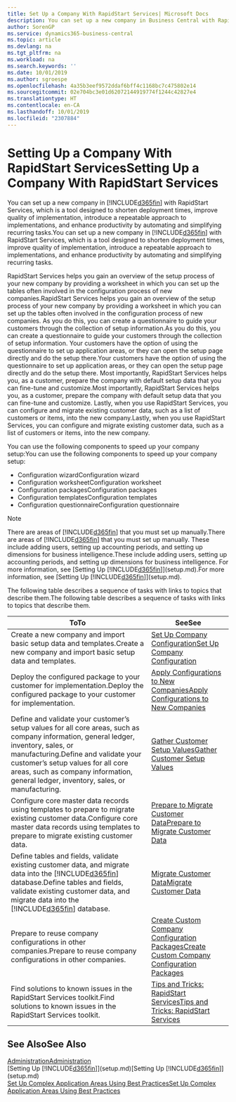 ```yaml
---
title: Set Up a Company With RapidStart Services| Microsoft Docs
description: You can set up a new company in Business Central with RapidStart services, which is a tool designed to shorten deployment times, improve quality of implementation, introduce a repeatable approach to implementations, and enhance productivity by automating and simplifying recurring tasks.
author: SorenGP
ms.service: dynamics365-business-central
ms.topic: article
ms.devlang: na
ms.tgt_pltfrm: na
ms.workload: na
ms.search.keywords: ''
ms.date: 10/01/2019
ms.author: sgroespe
ms.openlocfilehash: 4a35b3eef9572ddaf6bff4c1168bc7c475802e14
ms.sourcegitcommit: 02e704bc3e01d62072144919774f1244c42827e4
ms.translationtype: HT
ms.contentlocale: en-CA
ms.lasthandoff: 10/01/2019
ms.locfileid: "2307884"
---
```

# <a name="setting-up-a-company-with-rapidstart-services"></a><span data-ttu-id="2dc75-103">Setting Up a Company With RapidStart Services</span><span class="sxs-lookup"><span data-stu-id="2dc75-103">Setting Up a Company With RapidStart Services</span></span>
<span data-ttu-id="2dc75-104">You can set up a new company in [!INCLUDE[d365fin](includes/d365fin_md.md)] with RapidStart Services, which is a tool designed to shorten deployment times, improve quality of implementation, introduce a repeatable approach to implementations, and enhance productivity by automating and simplifying recurring tasks.</span><span class="sxs-lookup"><span data-stu-id="2dc75-104">You can set up a new company in [!INCLUDE[d365fin](includes/d365fin_md.md)] with RapidStart Services, which is a tool designed to shorten deployment times, improve quality of implementation, introduce a repeatable approach to implementations, and enhance productivity by automating and simplifying recurring tasks.</span></span>  

<span data-ttu-id="2dc75-105">RapidStart Services helps you gain an overview of the setup process of your new company by providing a worksheet in which you can set up the tables often involved in the configuration process of new companies.</span><span class="sxs-lookup"><span data-stu-id="2dc75-105">RapidStart Services helps you gain an overview of the setup process of your new company by providing a worksheet in which you can set up the tables often involved in the configuration process of new companies.</span></span> <span data-ttu-id="2dc75-106">As you do this, you can create a questionnaire to guide your customers through the collection of setup information.</span><span class="sxs-lookup"><span data-stu-id="2dc75-106">As you do this, you can create a questionnaire to guide your customers through the collection of setup information.</span></span> <span data-ttu-id="2dc75-107">Your customers have the option of using the questionnaire to set up application areas, or they can open the setup page directly and do the setup there.</span><span class="sxs-lookup"><span data-stu-id="2dc75-107">Your customers have the option of using the questionnaire to set up application areas, or they can open the setup page directly and do the setup there.</span></span> <span data-ttu-id="2dc75-108">Most importantly, RapidStart Services helps you, as a customer, prepare the company with default setup data that you can fine-tune and customize.</span><span class="sxs-lookup"><span data-stu-id="2dc75-108">Most importantly, RapidStart Services helps you, as a customer, prepare the company with default setup data that you can fine-tune and customize.</span></span> <span data-ttu-id="2dc75-109">Lastly, when you use RapidStart Services, you can configure and migrate existing customer data, such as a list of customers or items, into the new company.</span><span class="sxs-lookup"><span data-stu-id="2dc75-109">Lastly, when you use RapidStart Services, you can configure and migrate existing customer data, such as a list of customers or items, into the new company.</span></span>

<span data-ttu-id="2dc75-110">You can use the following components to speed up your company setup:</span><span class="sxs-lookup"><span data-stu-id="2dc75-110">You can use the following components to speed up your company setup:</span></span>  

-   <span data-ttu-id="2dc75-111">Configuration wizard</span><span class="sxs-lookup"><span data-stu-id="2dc75-111">Configuration wizard</span></span>  
-   <span data-ttu-id="2dc75-112">Configuration worksheet</span><span class="sxs-lookup"><span data-stu-id="2dc75-112">Configuration worksheet</span></span>  
-   <span data-ttu-id="2dc75-113">Configuration packages</span><span class="sxs-lookup"><span data-stu-id="2dc75-113">Configuration packages</span></span>  
-   <span data-ttu-id="2dc75-114">Configuration templates</span><span class="sxs-lookup"><span data-stu-id="2dc75-114">Configuration templates</span></span>  
-   <span data-ttu-id="2dc75-115">Configuration questionnaire</span><span class="sxs-lookup"><span data-stu-id="2dc75-115">Configuration questionnaire</span></span>  

> [!Note]  
>  <span data-ttu-id="2dc75-116">There are areas of [!INCLUDE[d365fin](includes/d365fin_md.md)] that you must set up manually.</span><span class="sxs-lookup"><span data-stu-id="2dc75-116">There are areas of [!INCLUDE[d365fin](includes/d365fin_md.md)] that you must set up manually.</span></span> <span data-ttu-id="2dc75-117">These include adding users, setting up accounting periods, and setting up dimensions for business intelligence.</span><span class="sxs-lookup"><span data-stu-id="2dc75-117">These include adding users, setting up accounting periods, and setting up dimensions for business intelligence.</span></span> <span data-ttu-id="2dc75-118">For more information, see [Setting Up [!INCLUDE[d365fin](includes/d365fin_md.md)]](setup.md).</span><span class="sxs-lookup"><span data-stu-id="2dc75-118">For more information, see [Setting Up [!INCLUDE[d365fin](includes/d365fin_md.md)]](setup.md).</span></span>

 <span data-ttu-id="2dc75-119">The following table describes a sequence of tasks with links to topics that describe them.</span><span class="sxs-lookup"><span data-stu-id="2dc75-119">The following table describes a sequence of tasks with links to topics that describe them.</span></span>

|<span data-ttu-id="2dc75-120">**To**</span><span class="sxs-lookup"><span data-stu-id="2dc75-120">**To**</span></span>|<span data-ttu-id="2dc75-121">**See**</span><span class="sxs-lookup"><span data-stu-id="2dc75-121">**See**</span></span>|  
|------------|-------------|  
|<span data-ttu-id="2dc75-122">Create a new company and import basic setup data and templates.</span><span class="sxs-lookup"><span data-stu-id="2dc75-122">Create a new company and import basic setup data and templates.</span></span>|[<span data-ttu-id="2dc75-123">Set Up Company Configuration</span><span class="sxs-lookup"><span data-stu-id="2dc75-123">Set Up Company Configuration</span></span>](admin-set-up-company-configuration.md)|  
|<span data-ttu-id="2dc75-124">Deploy the configured package to your customer for implementation.</span><span class="sxs-lookup"><span data-stu-id="2dc75-124">Deploy the configured package to your customer for implementation.</span></span>|[<span data-ttu-id="2dc75-125">Apply Configurations to New Companies</span><span class="sxs-lookup"><span data-stu-id="2dc75-125">Apply Configurations to New Companies</span></span>](admin-apply-configuration-to-new-companies.md)|
|<span data-ttu-id="2dc75-126">Define and validate your customer’s setup values for all core areas, such as company information, general ledger, inventory, sales, or manufacturing.</span><span class="sxs-lookup"><span data-stu-id="2dc75-126">Define and validate your customer’s setup values for all core areas, such as company information, general ledger, inventory, sales, or manufacturing.</span></span>|[<span data-ttu-id="2dc75-127">Gather Customer Setup Values</span><span class="sxs-lookup"><span data-stu-id="2dc75-127">Gather Customer Setup Values</span></span>](admin-gather-customer-setup-values.md)|  
|<span data-ttu-id="2dc75-128">Configure core master data records using templates to prepare to migrate existing customer data.</span><span class="sxs-lookup"><span data-stu-id="2dc75-128">Configure core master data records using templates to prepare to migrate existing customer data.</span></span>|[<span data-ttu-id="2dc75-129">Prepare to Migrate Customer Data</span><span class="sxs-lookup"><span data-stu-id="2dc75-129">Prepare to Migrate Customer Data</span></span>](admin-use-templates-to-prepare-customer-data-for-migration.md)|  
|<span data-ttu-id="2dc75-130">Define tables and fields, validate existing customer data, and migrate data into the [!INCLUDE[d365fin](includes/d365fin_md.md)] database.</span><span class="sxs-lookup"><span data-stu-id="2dc75-130">Define tables and fields, validate existing customer data, and migrate data into the [!INCLUDE[d365fin](includes/d365fin_md.md)] database.</span></span>|[<span data-ttu-id="2dc75-131">Migrate Customer Data</span><span class="sxs-lookup"><span data-stu-id="2dc75-131">Migrate Customer Data</span></span>](admin-migrate-customer-data.md)|
|<span data-ttu-id="2dc75-132">Prepare to reuse company configurations in other companies.</span><span class="sxs-lookup"><span data-stu-id="2dc75-132">Prepare to reuse company configurations in other companies.</span></span>|[<span data-ttu-id="2dc75-133">Create Custom Company Configuration Packages</span><span class="sxs-lookup"><span data-stu-id="2dc75-133">Create Custom Company Configuration Packages</span></span>](admin-how-to-create-custom-company-configuration-packages.md)|
|<span data-ttu-id="2dc75-134">Find solutions to known issues in the RapidStart Services toolkit.</span><span class="sxs-lookup"><span data-stu-id="2dc75-134">Find solutions to known issues in the RapidStart Services toolkit.</span></span>|[<span data-ttu-id="2dc75-135">Tips and Tricks: RapidStart Services</span><span class="sxs-lookup"><span data-stu-id="2dc75-135">Tips and Tricks: RapidStart Services</span></span>](admin-tips-and-tricks-rapidstart-services.md)|  

## <a name="see-also"></a><span data-ttu-id="2dc75-136">See Also</span><span class="sxs-lookup"><span data-stu-id="2dc75-136">See Also</span></span>  
[<span data-ttu-id="2dc75-137">Administration</span><span class="sxs-lookup"><span data-stu-id="2dc75-137">Administration</span></span>](admin-setup-and-administration.md)  
<span data-ttu-id="2dc75-138">[Setting Up [!INCLUDE[d365fin](includes/d365fin_md.md)]](setup.md)</span><span class="sxs-lookup"><span data-stu-id="2dc75-138">[Setting Up [!INCLUDE[d365fin](includes/d365fin_md.md)]](setup.md)</span></span>  
[<span data-ttu-id="2dc75-139">Set Up Complex Application Areas Using Best Practices</span><span class="sxs-lookup"><span data-stu-id="2dc75-139">Set Up Complex Application Areas Using Best Practices</span></span>](set-up-complex-application-areas-using-best-practices.md)   
